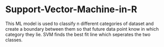 # Support-Vector-Machine-in-R
This ML model is used to classify n different categories of dataset and create a boundary between them so that future data point know in which category they lie. SVM finds the best fit line which seperates the two classes. 
